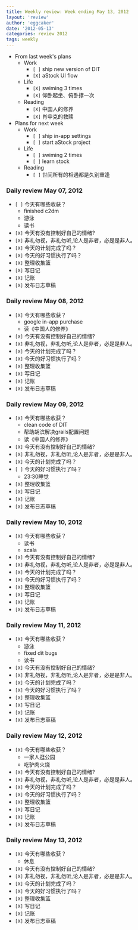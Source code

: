 ```yaml
---
title: Weekly review: Week ending May 13, 2012 
layout: 'review'
author: 'eggcaker'
date: '2012-05-13'
categories: review 2012
tags: weekly
---
```



  * From last week's plans 
    * Work 
      * `[ ]` ship new version of DIT 
      * `[X]` aStock UI flow 
    * Life 
      * `[X]` swiming 3 times 
      * `[X]` 仰卧起坐、俯卧撑一次 
    * Reading 
      * `[X]` 中国人的修养 
      * `[X]` 肖申克的救赎 
  * Plans for next week 
    * Work 
      * `[ ]` ship in-app settings 
      * `[ ]` start aStock project 
    * Life 
      * `[ ]` swiming 2 times 
      * `[ ]` learn stock 
    * Reading 
      * `[ ]` 世间所有的相遇都是久别重逢 

### Daily review May 07, 2012

  * `[ ]` 今天有哪些收获？ 
    * finished c2dm 
    * 游泳 
    * 读书 
  * `[X]` 今天有没有控制好自己的情绪? 
  * `[X]` 非礼勿视，非礼勿听,论人是非者，必是是非人。 
  * `[X]` 今天的计划完成了吗？ 
  * `[X]` 今天的好习惯执行了吗？ 
  * `[X]` 整理收集篮 
  * `[X]` 写日记 
  * `[X]` 记账 
  * `[X]` 发布日志草稿 

### Daily review May 08, 2012

  * `[X]` 今天有哪些收获？ 
    * google in-app purchase 
    * 读《中国人的修养》 
  * `[X]` 今天有没有控制好自己的情绪? 
  * `[X]` 非礼勿视，非礼勿听,论人是非者，必是是非人。 
  * `[X]` 今天的计划完成了吗？ 
  * `[X]` 今天的好习惯执行了吗？ 
  * `[X]` 整理收集篮 
  * `[X]` 写日记 
  * `[X]` 记账 
  * `[X]` 发布日志草稿 

### Daily review May 09, 2012

  * `[X]` 今天有哪些收获？ 
    * clean code of DIT 
    * 帮助胡滨解决grails配置问题 
    * 读《中国人的修养》 
  * `[X]` 今天有没有控制好自己的情绪? 
  * `[X]` 非礼勿视，非礼勿听,论人是非者，必是是非人。 
  * `[X]` 今天的计划完成了吗？ 
  * `[ ]` 今天的好习惯执行了吗？ 
    * 23:30睡觉 
  * `[X]` 整理收集篮 
  * `[X]` 写日记 
  * `[X]` 记账 
  * `[X]` 发布日志草稿 

### Daily review May 10, 2012

  * `[X]` 今天有哪些收获？ 
    * 读书 
    * scala 
  * `[X]` 今天有没有控制好自己的情绪? 
  * `[X]` 非礼勿视，非礼勿听,论人是非者，必是是非人。 
  * `[X]` 今天的计划完成了吗？ 
  * `[X]` 今天的好习惯执行了吗？ 
  * `[X]` 整理收集篮 
  * `[X]` 写日记 
  * `[X]` 记账 
  * `[X]` 发布日志草稿 

### Daily review May 11, 2012

  * `[X]` 今天有哪些收获？ 
    * 游泳 
    * fixed dit bugs 
    * 读书 
  * `[X]` 今天有没有控制好自己的情绪? 
  * `[X]` 非礼勿视，非礼勿听,论人是非者，必是是非人。 
  * `[X]` 今天的计划完成了吗？ 
  * `[X]` 今天的好习惯执行了吗？ 
  * `[X]` 整理收集篮 
  * `[X]` 写日记 
  * `[X]` 记账 
  * `[X]` 发布日志草稿 

### Daily review May 12, 2012

  * `[X]` 今天有哪些收获？ 
    * 一家人逛公园 
    * 吃驴肉火烧 
  * `[X]` 今天有没有控制好自己的情绪? 
  * `[X]` 非礼勿视，非礼勿听,论人是非者，必是是非人。 
  * `[X]` 今天的计划完成了吗？ 
  * `[X]` 今天的好习惯执行了吗？ 
  * `[X]` 整理收集篮 
  * `[X]` 写日记 
  * `[X]` 记账 
  * `[X]` 发布日志草稿 

### Daily review May 13, 2012

  * `[X]` 今天有哪些收获？ 
    * 休息 
  * `[X]` 今天有没有控制好自己的情绪? 
  * `[X]` 非礼勿视，非礼勿听,论人是非者，必是是非人。 
  * `[X]` 今天的计划完成了吗？ 
  * `[X]` 今天的好习惯执行了吗？ 
  * `[X]` 整理收集篮 
  * `[X]` 写日记 
  * `[X]` 记账 
  * `[X]` 发布日志草稿 

